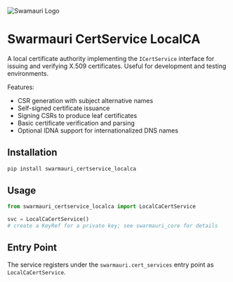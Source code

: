 ![Swamauri Logo](https://res.cloudinary.com/dbjmpekvl/image/upload/v1730099724/Swarmauri-logo-lockup-2048x757_hww01w.png)

# Swarmauri CertService LocalCA

A local certificate authority implementing the `ICertService` interface for issuing and verifying X.509 certificates. Useful for development and testing environments.

Features:
- CSR generation with subject alternative names
- Self-signed certificate issuance
- Signing CSRs to produce leaf certificates
- Basic certificate verification and parsing
- Optional IDNA support for internationalized DNS names

## Installation

```bash
pip install swarmauri_certservice_localca
```

## Usage

```python
from swarmauri_certservice_localca import LocalCaCertService

svc = LocalCaCertService()
# create a KeyRef for a private key; see swarmauri_core for details
```

## Entry Point

The service registers under the `swarmauri.cert_services` entry point as `LocalCaCertService`.
